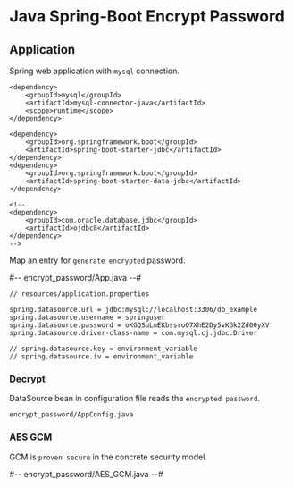 # Java Spring-Boot Encrypt Password

## Application

Spring web application with `mysql` connection.
~~~
<dependency>
	<groupId>mysql</groupId>
	<artifactId>mysql-connector-java</artifactId>
	<scope>runtime</scope>
</dependency>

<dependency>
	<groupId>org.springframework.boot</groupId>
	<artifactId>spring-boot-starter-jdbc</artifactId>
</dependency>
<dependency>
	<groupId>org.springframework.boot</groupId>
	<artifactId>spring-boot-starter-data-jdbc</artifactId>
</dependency>

<!--
<dependency>
	<groupId>com.oracle.database.jdbc</groupId>
	<artifactId>ojdbc8</artifactId>
</dependency>
-->
~~~

Map an entry for `generate encrypted` password.

#-- encrypt_password/App.java --#

~~~
// resources/application.properties

spring.datasource.url = jdbc:mysql://localhost:3306/db_example
spring.datasource.username = springuser
spring.datasource.password = oKGQSuLmEKbssroQ7XhE2Dy5vKGk2Zd00yXV
spring.datasource.driver-class-name = com.mysql.cj.jdbc.Driver

// spring.datasource.key = environment_variable
// spring.datasource.iv = environment_variable
~~~

### Decrypt

DataSource bean in configuration file reads the `encrypted password`.
~~~
encrypt_password/AppConfig.java
~~~

### AES GCM

GCM is `proven secure` in the concrete security model.

#-- encrypt_password/AES_GCM.java --#